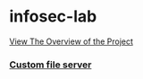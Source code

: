# infosec-lab

[View The Overview of the Project](https://tibane0.github.io/posts/infosec-lab/)



### [Custom file server](./file-server/)

